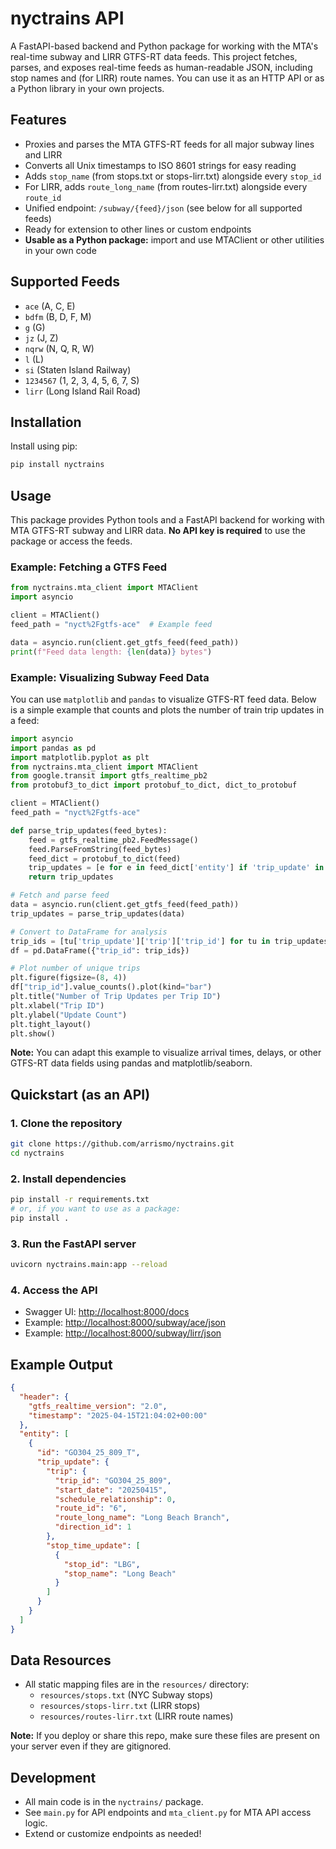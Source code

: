 # nyctrains API

A FastAPI-based backend and Python package for working with the MTA's real-time subway and LIRR GTFS-RT data feeds. This project fetches, parses, and exposes real-time feeds as human-readable JSON, including stop names and (for LIRR) route names. You can use it as an HTTP API or as a Python library in your own projects.

## Features
- Proxies and parses the MTA GTFS-RT feeds for all major subway lines and LIRR
- Converts all Unix timestamps to ISO 8601 strings for easy reading
- Adds `stop_name` (from stops.txt or stops-lirr.txt) alongside every `stop_id`
- For LIRR, adds `route_long_name` (from routes-lirr.txt) alongside every `route_id`
- Unified endpoint: `/subway/{feed}/json` (see below for all supported feeds)
- Ready for extension to other lines or custom endpoints
- **Usable as a Python package:** import and use MTAClient or other utilities in your own code

## Supported Feeds
- `ace` (A, C, E)
- `bdfm` (B, D, F, M)
- `g` (G)
- `jz` (J, Z)
- `nqrw` (N, Q, R, W)
- `l` (L)
- `si` (Staten Island Railway)
- `1234567` (1, 2, 3, 4, 5, 6, 7, S)
- `lirr` (Long Island Rail Road)

## Installation

Install using pip:

```sh
pip install nyctrains
```

## Usage

This package provides Python tools and a FastAPI backend for working with MTA GTFS-RT subway and LIRR data. **No API key is required** to use the package or access the feeds.

### Example: Fetching a GTFS Feed

```python
from nyctrains.mta_client import MTAClient
import asyncio

client = MTAClient()
feed_path = "nyct%2Fgtfs-ace"  # Example feed

data = asyncio.run(client.get_gtfs_feed(feed_path))
print(f"Feed data length: {len(data)} bytes")
```

### Example: Visualizing Subway Feed Data

You can use `matplotlib` and `pandas` to visualize GTFS-RT feed data. Below is a simple example that counts and plots the number of train trip updates in a feed:

```python
import asyncio
import pandas as pd
import matplotlib.pyplot as plt
from nyctrains.mta_client import MTAClient
from google.transit import gtfs_realtime_pb2
from protobuf3_to_dict import protobuf_to_dict, dict_to_protobuf

client = MTAClient()
feed_path = "nyct%2Fgtfs-ace"

def parse_trip_updates(feed_bytes):
    feed = gtfs_realtime_pb2.FeedMessage()
    feed.ParseFromString(feed_bytes)
    feed_dict = protobuf_to_dict(feed)
    trip_updates = [e for e in feed_dict['entity'] if 'trip_update' in e]
    return trip_updates

# Fetch and parse feed
data = asyncio.run(client.get_gtfs_feed(feed_path))
trip_updates = parse_trip_updates(data)

# Convert to DataFrame for analysis
trip_ids = [tu['trip_update']['trip']['trip_id'] for tu in trip_updates]
df = pd.DataFrame({"trip_id": trip_ids})

# Plot number of unique trips
plt.figure(figsize=(8, 4))
df["trip_id"].value_counts().plot(kind="bar")
plt.title("Number of Trip Updates per Trip ID")
plt.xlabel("Trip ID")
plt.ylabel("Update Count")
plt.tight_layout()
plt.show()
```

**Note:** You can adapt this example to visualize arrival times, delays, or other GTFS-RT data fields using pandas and matplotlib/seaborn.

## Quickstart (as an API)

### 1. Clone the repository
```bash
git clone https://github.com/arrismo/nyctrains.git
cd nyctrains
```

### 2. Install dependencies
```bash
pip install -r requirements.txt
# or, if you want to use as a package:
pip install .
```

### 3. Run the FastAPI server
```bash
uvicorn nyctrains.main:app --reload
```

### 4. Access the API
- Swagger UI: [http://localhost:8000/docs](http://localhost:8000/docs)
- Example: [http://localhost:8000/subway/ace/json](http://localhost:8000/subway/ace/json)
- Example: [http://localhost:8000/subway/lirr/json](http://localhost:8000/subway/lirr/json)

## Example Output
```json
{
  "header": {
    "gtfs_realtime_version": "2.0",
    "timestamp": "2025-04-15T21:04:02+00:00"
  },
  "entity": [
    {
      "id": "GO304_25_809_T",
      "trip_update": {
        "trip": {
          "trip_id": "GO304_25_809",
          "start_date": "20250415",
          "schedule_relationship": 0,
          "route_id": "6",
          "route_long_name": "Long Beach Branch",
          "direction_id": 1
        },
        "stop_time_update": [
          {
            "stop_id": "LBG",
            "stop_name": "Long Beach"
          }
        ]
      }
    }
  ]
}
```

## Data Resources
- All static mapping files are in the `resources/` directory:
  - `resources/stops.txt` (NYC Subway stops)
  - `resources/stops-lirr.txt` (LIRR stops)
  - `resources/routes-lirr.txt` (LIRR route names)

**Note:** If you deploy or share this repo, make sure these files are present on your server even if they are gitignored.

## Development
- All main code is in the `nyctrains/` package.
- See `main.py` for API endpoints and `mta_client.py` for MTA API access logic.
- Extend or customize endpoints as needed!